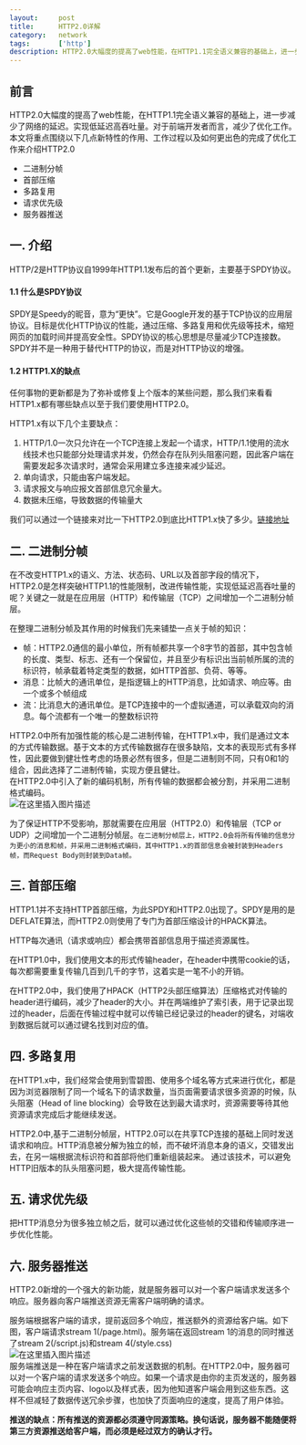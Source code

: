 ```yaml
---
layout:     post
title:      HTTP2.0详解
category:   network
tags:       ['http']
description: HTTP2.0大幅度的提高了web性能，在HTTP1.1完全语义兼容的基础上，进一步减少了网络的延迟。实现低延迟高吞吐量。对于前端开发者而言，减少了优化工作。本文将重点围绕以下几点新特性的作用、工作过程以及如何更出色的完成了优化工作来介绍HTTP2.0
---
```


<div id="article_content" class="article_content clearfix">
<link rel="stylesheet" href="https://csdnimg.cn/release/phoenix/template/css/ck_htmledit_views-833878f763.css">
<div id="content_views" class="markdown_views prism-atom-one-dark">
<!-- flowchart 箭头图标 勿删 -->
<h2>前言</h2>
<p>HTTP2.0大幅度的提高了web性能，在HTTP1.1完全语义兼容的基础上，进一步减少了网络的延迟。实现低延迟高吞吐量。对于前端开发者而言，减少了优化工作。本文将重点围绕以下几点新特性的作用、工作过程以及如何更出色的完成了优化工作来介绍HTTP2.0</p>
<ul>
<li>二进制分帧</li>
<li>首部压缩</li>
<li>多路复用</li>
<li>请求优先级</li>
<li>服务器推送</li>
</ul>
<h2><a name="t1"></a><a name="t1"></a><a id="__8"></a>一. 介绍</h2>
<p>HTTP/2是HTTP协议自1999年HTTP1.1发布后的首个更新，主要基于SPDY协议。</p>
<h4><a id="11_SPDY_10"></a>1.1 什么是SPDY协议</h4>
<p>SPDY是Speedy的昵音，意为“更快”。它是Google开发的基于TCP协议的应用层协议。目标是优化HTTP协议的性能，通过压缩、多路复用和优先级等技术，缩短网页的加载时间并提高安全性。SPDY协议的核心思想是尽量减少TCP连接数。SPDY并不是一种用于替代HTTP的协议，而是对HTTP协议的增强。</p>
<h4><a id="12_HTTP1X_13"></a>1.2 HTTP1.X的缺点</h4>
<p>任何事物的更新都是为了弥补或修复上个版本的某些问题，那么我们来看看HTTP1.x都有哪些缺点以至于我们要使用HTTP2.0。</p>
<p>HTTP1.x有以下几个主要缺点：</p>
<ol>
<li>HTTP/1.0一次只允许在一个TCP连接上发起一个请求，HTTP/1.1使用的流水线技术也只能部分处理请求并发，仍然会存在队列头阻塞问题，因此客户端在需要发起多次请求时，通常会采用建立多连接来减少延迟。</li>
<li>单向请求，只能由客户端发起。</li>
<li>请求报文与响应报文首部信息冗余量大。</li>
<li>数据未压缩，导致数据的传输量大</li>
</ol>
<p>我们可以通过一个链接来对比一下HTTP2.0到底比HTTP1.x快了多少。<a href="https://http2.akamai.com/demo" rel="nofollow">链接地址</a></p>
<h2><a name="t2"></a><a name="t2"></a><a id="__24"></a>二. 二进制分帧</h2>
<p>在不改变HTTP1.x的语义、方法、状态码、URL以及首部字段的情况下，HTTP2.0是怎样突破HTTP1.1的性能限制，改进传输性能，实现低延迟高吞吐量的呢？关键之一就是在应用层（HTTP）和传输层（TCP）之间增加一个二进制分帧层。</p>
<p>在整理二进制分帧及其作用的时候我们先来铺垫一点关于帧的知识：</p>
<ul>
<li>帧：HTTP2.0通信的最小单位，所有帧都共享一个8字节的首部，其中包含帧的长度、类型、标志、还有一个保留位，并且至少有标识出当前帧所属的流的标识符，帧承载着特定类型的数据，如HTTP首部、负荷、等等。</li>
<li>消息：比帧大的通讯单位，是指逻辑上的HTTP消息，比如请求、响应等。由一个或多个帧组成</li>
<li>流：比消息大的通讯单位。是TCP连接中的一个虚拟通道，可以承载双向的消息。每个流都有一个唯一的整数标识符</li>
</ul>
<p>HTTP2.0中所有加强性能的核心是二进制传输，在HTTP1.x中，我们是通过文本的方式传输数据。基于文本的方式传输数据存在很多缺陷，文本的表现形式有多样性，因此要做到健壮性考虑的场景必然有很多，但是二进制则不同，只有0和1的组合，因此选择了二进制传输，实现方便且健壮。<br>
在HTTP2.0中引入了新的编码机制，所有传输的数据都会被分割，并采用二进制格式编码。<br>
<img src="https://img-blog.csdnimg.cn/20190802162333949.png?x-oss-process=image/watermark,type_ZmFuZ3poZW5naGVpdGk,shadow_10,text_aHR0cHM6Ly9ibG9nLmNzZG4ubmV0L3lleHVkZW5nemhpZGFv,size_16,color_FFFFFF,t_70" alt="在这里插入图片描述"></p>
<p>为了保证HTTP不受影响，那就需要在应用层（HTTP2.0）和传输层（TCP or UDP）之间增加一个二进制分帧层。<code>在二进制分帧层上，HTTP2.0会将所有传输的信息分为更小的消息和帧，并采用二进制格式编码，其中HTTP1.x的首部信息会被封装到Headers帧，而Request Body则封装到Data帧。</code></p>
<h2><a name="t3"></a><a name="t3"></a><a id="__38"></a>三. 首部压缩</h2>
<p>HTTP1.1并不支持HTTP首部压缩，为此SPDY和HTTP2.0出现了。SPDY是用的是DEFLATE算法，而HTTP2.0则使用了专门为首部压缩设计的HPACK算法。</p>
<p>HTTP每次通讯（请求或响应）都会携带首部信息用于描述资源属性。</p>
<p>在HTTP1.0中，我们使用文本的形式传输header，在header中携带cookie的话，每次都需要重复传输几百到几千的字节，这着实是一笔不小的开销。</p>
<p>在HTTP2.0中，我们使用了HPACK（HTTP2头部压缩算法）压缩格式对传输的header进行编码，减少了header的大小。并在两端维护了索引表，用于记录出现过的header，后面在传输过程中就可以传输已经记录过的header的键名，对端收到数据后就可以通过键名找到对应的值。</p>
<h2><a name="t4"></a><a name="t4"></a><a id="__47"></a>四. 多路复用</h2>
<p>在HTTP1.x中，我们经常会使用到雪碧图、使用多个域名等方式来进行优化，都是因为浏览器限制了同一个域名下的请求数量，当页面需要请求很多资源的时候，队头阻塞（Head of line blocking）会导致在达到最大请求时，资源需要等待其他资源请求完成后才能继续发送。</p>
<p>HTTP2.0中,基于二进制分帧层，HTTP2.0可以在共享TCP连接的基础上同时发送请求和响应。HTTP消息被分解为独立的帧，而不破坏消息本身的语义，交错发出去，在另一端根据流标识符和首部将他们重新组装起来。 通过该技术，可以避免HTTP旧版本的队头阻塞问题，极大提高传输性能。</p>
<h2><a name="t5"></a><a name="t5"></a><a id="__51"></a>五. 请求优先级</h2>
<p>把HTTP消息分为很多独立帧之后，就可以通过优化这些帧的交错和传输顺序进一步优化性能。</p>
<h2><a name="t6"></a><a name="t6"></a><a id="__53"></a>六. 服务器推送</h2>
<p>HTTP2.0新增的一个强大的新功能，就是服务器可以对一个客户端请求发送多个响应。服务器向客户端推送资源无需客户端明确的请求。</p>
<p>服务端根据客户端的请求，提前返回多个响应，推送额外的资源给客户端。如下图，客户端请求stream 1(/page.html)。服务端在返回stream 1的消息的同时推送了stream 2(/script.js)和stream 4(/style.css)<br>
<img src="https://img-blog.csdnimg.cn/20190802165438943.jpg?x-oss-process=image/watermark,type_ZmFuZ3poZW5naGVpdGk,shadow_10,text_aHR0cHM6Ly9ibG9nLmNzZG4ubmV0L3lleHVkZW5nemhpZGFv,size_16,color_FFFFFF,t_70" alt="在这里插入图片描述"><br>
服务端推送是一种在客户端请求之前发送数据的机制。在HTTP2.0中，服务器可以对一个客户端的请求发送多个响应。如果一个请求是由你的主页发送的，服务器可能会响应主页内容、logo以及样式表，因为他知道客户端会用到这些东西。这样不但减轻了数据传送冗余步骤，也加快了页面响应的速度，提高了用户体验。</p>
<p><strong>推送的缺点：所有推送的资源都必须遵守同源策略。换句话说，服务器不能随便将第三方资源推送给客户端，而必须是经过双方的确认才行。</strong></p>
